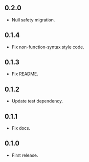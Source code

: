 ## 0.2.0

- Null safety migration.

## 0.1.4

- Fix non-function-syntax style code.

## 0.1.3

- Fix README.

## 0.1.2

- Update test dependency.

## 0.1.1

- Fix docs.

## 0.1.0

- First release.
